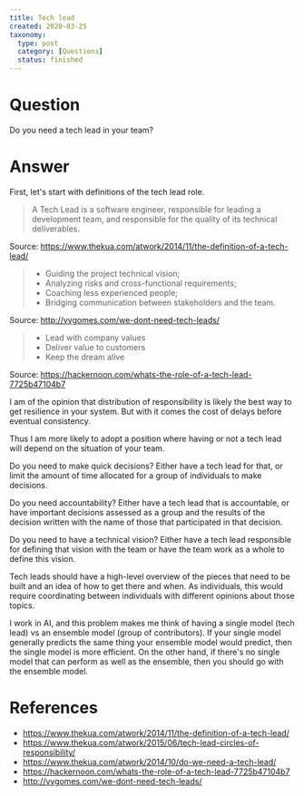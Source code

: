 ```yaml
---
title: Tech lead
created: 2020-03-25
taxonomy:
  type: post
  category: [Questions]
  status: finished
---
```


# Question
Do you need a tech lead in your team?

# Answer
First, let's start with definitions of the tech lead role.

> A Tech Lead is a software engineer, responsible for leading a development team, and responsible for the quality of its technical deliverables.

Source: https://www.thekua.com/atwork/2014/11/the-definition-of-a-tech-lead/

> * Guiding the project technical vision;
> * Analyzing risks and cross-functional requirements;
> * Coaching less experienced people;
> * Bridging communication between stakeholders and the team.

Source: http://vvgomes.com/we-dont-need-tech-leads/

> * Lead with company values
> * Deliver value to customers
> * Keep the dream alive

Source: https://hackernoon.com/whats-the-role-of-a-tech-lead-7725b47104b7

I am of the opinion that distribution of responsibility is likely the best way to get resilience in your system. But with it comes the cost of delays before eventual consistency.

Thus I am more likely to adopt a position where having or not a tech lead will depend on the situation of your team.

Do you need to make quick decisions? Either have a tech lead for that, or limit the amount of time allocated for a group of individuals to make decisions.

Do you need accountability? Either have a tech lead that is accountable, or have important decisions assessed as a group and the results of the decision written with the name of those that participated in that decision.

Do you need to have a technical vision? Either have a tech lead responsible for defining that vision with the team or have the team work as a whole to define this vision.

Tech leads should have a high-level overview of the pieces that need to be built and an idea of how to get there and when. As individuals, this would require coordinating between individuals with different opinions about those topics.

I work in AI, and this problem makes me think of having a single model (tech lead) vs an ensemble model (group of contributors). If your single model generally predicts the same thing your ensemble model would predict, then the single model is more efficient. On the other hand, if there's no single model that can perform as well as the ensemble, then you should go with the ensemble model.

# References
* https://www.thekua.com/atwork/2014/11/the-definition-of-a-tech-lead/
* https://www.thekua.com/atwork/2015/06/tech-lead-circles-of-responsibility/
* https://www.thekua.com/atwork/2014/10/do-we-need-a-tech-lead/
* https://hackernoon.com/whats-the-role-of-a-tech-lead-7725b47104b7
* http://vvgomes.com/we-dont-need-tech-leads/
